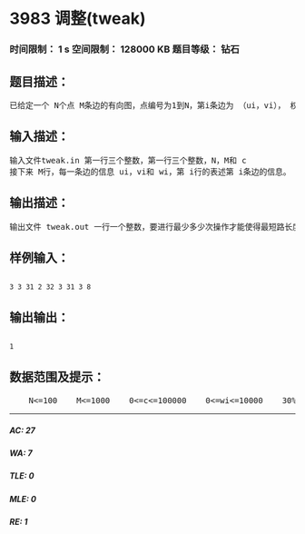 # 3983 调整(tweak)   
### 时间限制： 1 s     空间限制： 128000 KB     题目等级： 钻石  
## 题目描述：  

<pre>
已给定一个 N个点 M条边的有向图，点编号为1到N，第i条边为 （ui，vi）， 权值为 wi。你可以进行一次操作，使得任意条边的权值变成非负整数。要求进行尽量少的操作次数，使得点 1到点 N的最短路径长度变成 c。题目保证， c小于在未进行任何操作之前的原图中 1到 N的最短路长度。
</pre>
  
  
## 输入描述：  

<pre>
输入文件tweak.in 第一行三个整数，第一行三个整数，N，M和 c  
接下来 M行，每一条边的信息 ui，vi和 wi，第 i行的表述第 i条边的信息。 保证不会有自环存在，对于不同的 i和 j，（ui，vi）不同于 （uj，vj）。
</pre>
  
  
## 输出描述：  

<pre>
输出文件 tweak.out 一行一个整数，要进行最少多少次操作才能使得最短路长度变为 c。
</pre>
  
  
## 样例输入：  

<pre><code>
3 3 31 2 32 3 31 3 8
</code></pre>
  
  
## 输出输出：  

<pre><code>
1
</code></pre>
  
  
## 数据范围及提示：  

<pre>
    N<=100    M<=1000    0<=c<=100000    0<=wi<=10000    30%数据满足 M<=20    50%数据满足 M<=70
</pre>
  
  
***  

##### AC: 27  
##### WA: 7  
##### TLE: 0  
##### MLE: 0  
##### RE: 1  
